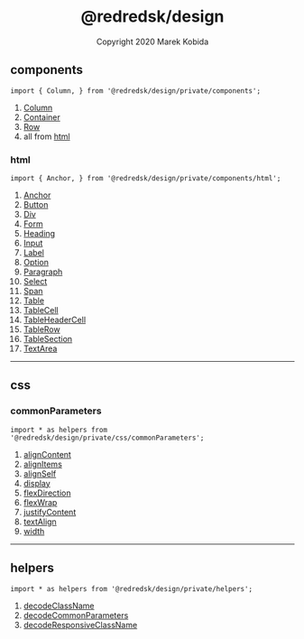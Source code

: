 <h1 align="center">@redredsk/design</h1>
<p align="center">Copyright 2020 Marek Kobida</p>

## components

`import { Column, } from '@redredsk/design/private/components';`

1. [Column](private/components/Column.tsx)
1. [Container](private/components/Container.tsx)
1. [Row](private/components/Row.tsx)
1. all from [html](#html)

### html

`import { Anchor, } from '@redredsk/design/private/components/html';`

1. [Anchor](private/components/html/Anchor.tsx)
1. [Button](private/components/html/Button.tsx)
1. [Div](private/components/html/Div.tsx)
1. [Form](private/components/html/Form.tsx)
1. [Heading](private/components/html/Heading.tsx)
1. [Input](private/components/html/Input.tsx)
1. [Label](private/components/html/Label.tsx)
1. [Option](private/components/html/Option.tsx)
1. [Paragraph](private/components/html/Paragraph.tsx)
1. [Select](private/components/html/Select.tsx)
1. [Span](private/components/html/Span.tsx)
1. [Table](private/components/html/Table.tsx)
1. [TableCell](private/components/html/TableCell.tsx)
1. [TableHeaderCell](private/components/html/TableHeaderCell.tsx)
1. [TableRow](private/components/html/TableRow.tsx)
1. [TableSection](private/components/html/TableSection.tsx)
1. [TextArea](private/components/html/TextArea.tsx)

---

## css

### commonParameters

`import * as helpers from '@redredsk/design/private/css/commonParameters';`

1. [alignContent](private/css/commonParameters/alignContent.ts)
1. [alignItems](private/css/commonParameters/alignItems.ts)
1. [alignSelf](private/css/commonParameters/alignSelf.ts)
1. [display](private/css/commonParameters/display.ts)
1. [flexDirection](private/css/commonParameters/flexDirection.ts)
1. [flexWrap](private/css/commonParameters/flexWrap.ts)
1. [justifyContent](private/css/commonParameters/justifyContent.ts)
1. [textAlign](private/css/commonParameters/textAlign.ts)
1. [width](private/css/commonParameters/width.ts)

---

## helpers

`import * as helpers from '@redredsk/design/private/helpers';`

1. [decodeClassName](private/helpers/decodeClassName.ts)
1. [decodeCommonParameters](private/helpers/decodeCommonParameters.ts)
1. [decodeResponsiveClassName](private/helpers/decodeResponsiveClassName.ts)
